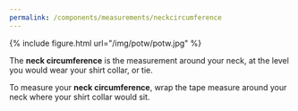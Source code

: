 ```yaml
---
permalink: /components/measurements/neckcircumference
---
```

{% include figure.html url="/img/potw/potw.jpg" %}

The **neck circumference** is the measurement around your neck, at the level you would wear your shirt collar, or tie.

To measure your **neck circumference**, wrap the tape measure around your neck where your shirt collar would sit.

